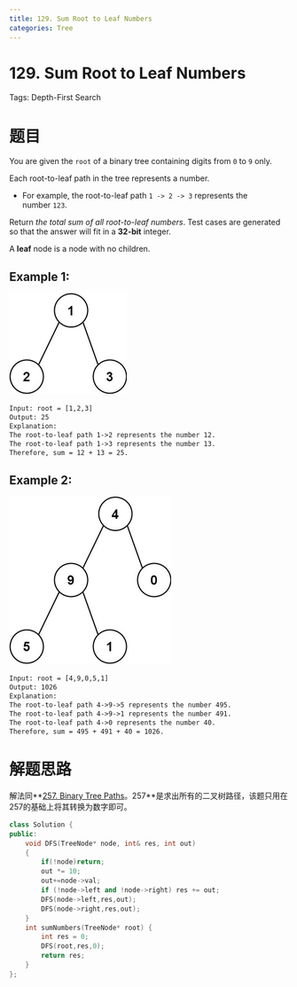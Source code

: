 ```yaml
---
title: 129. Sum Root to Leaf Numbers
categories: Tree
---
```

# 129. Sum Root to Leaf Numbers

Tags: Depth-First Search

# 题目

You are given the `root` of a binary tree containing digits from `0` to `9` only.

Each root-to-leaf path in the tree represents a number.

- For example, the root-to-leaf path `1 -> 2 -> 3` represents the number `123`.

Return *the total sum of all root-to-leaf numbers*. Test cases are generated so that the answer will fit in a **32-bit** integer.

A **leaf** node is a node with no children.

## **Example 1:**

![num1tree.jpg](129%20Sum%20Root%20to%20Leaf%20Numbers%2085ab04a40d5640f9889c0e663ef3bd82/num1tree.jpg)

```
Input: root = [1,2,3]
Output: 25
Explanation:
The root-to-leaf path 1->2 represents the number 12.
The root-to-leaf path 1->3 represents the number 13.
Therefore, sum = 12 + 13 = 25.
```

## **Example 2:**

![num2tree.jpg](129%20Sum%20Root%20to%20Leaf%20Numbers%2085ab04a40d5640f9889c0e663ef3bd82/num2tree.jpg)

```
Input: root = [4,9,0,5,1]
Output: 1026
Explanation:
The root-to-leaf path 4->9->5 represents the number 495.
The root-to-leaf path 4->9->1 represents the number 491.
The root-to-leaf path 4->0 represents the number 40.
Therefore, sum = 495 + 491 + 40 = 1026.
```

# 解题思路

解法同**[257. Binary Tree Paths](257%20Binary%20Tree%20Paths%208e8a4a797a1b4941a77d21665f9cd04e.md)。257**是求出所有的二叉树路径，该题只用在257的基础上将其转换为数字即可。

```cpp
class Solution {
public:
    void DFS(TreeNode* node, int& res, int out)
    {
        if(!node)return;
        out *= 10;
        out+=node->val;
        if (!node->left and !node->right) res += out;
        DFS(node->left,res,out);
        DFS(node->right,res,out);
    }
    int sumNumbers(TreeNode* root) {
        int res = 0;
        DFS(root,res,0);
        return res;
    }
};
```